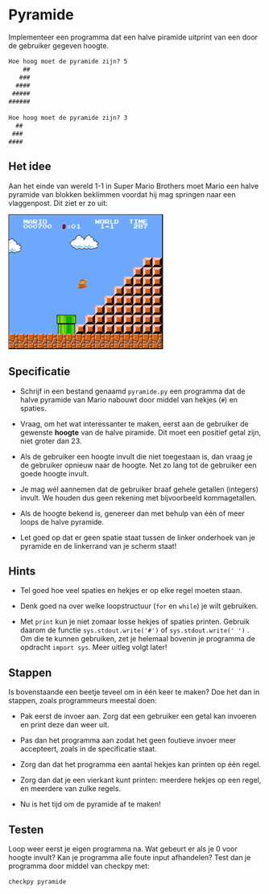 # Pyramide

Implementeer een programma dat een halve piramide uitprint van een door de gebruiker gegeven hoogte.

	Hoe hoog moet de pyramide zijn? 5
	    ##
	   ###
	  ####
	 #####
	######

	Hoe hoog moet de pyramide zijn? 3
	  ##
	 ###
	####

## Het idee

Aan het einde van wereld 1-1 in Super Mario Brothers moet Mario een halve pyramide van blokken beklimmen voordat hij mag springen naar een vlaggenpost. Dit ziet er zo uit:

![](mario.png)

## Specificatie

* Schrijf in een bestand genaamd `pyramide.py` een programma dat de halve pyramide van Mario nabouwt door middel van hekjes (`#`) en spaties.

* Vraag, om het wat interessanter te maken, eerst aan de gebruiker de gewenste **hoogte** van de halve piramide. Dit moet een positief getal zijn, niet groter dan 23.

* Als de gebruiker een hoogte invult die niet toegestaan is, dan vraag je de gebruiker opnieuw naar de hoogte. Net zo lang tot de gebruiker een goede hoogte invult.

* Je mag wél aannemen dat de gebruiker braaf gehele getallen (integers) invult. We houden dus geen rekening met bijvoorbeeld kommagetallen.

* Als de hoogte bekend is, genereer dan met behulp van één of meer loops de halve pyramide.

* Let goed op dat er geen spatie staat tussen de linker onderhoek van je pyramide en de linkerrand van je scherm staat!

## Hints

* Tel goed hoe veel spaties en hekjes er op elke regel moeten staan.

* Denk goed na over welke loopstructuur (`for` en `while`) je wilt gebruiken.

* Met `print` kun je niet zomaar losse hekjes of spaties printen. Gebruik daarom de functie `sys.stdout.write('#')` of `sys.stdout.write(' ')` . Om die te kunnen gebruiken, zet je helemaal bovenin je programma de opdracht `import sys`. Meer uitleg volgt later!

## Stappen

Is bovenstaande een beetje teveel om in één keer te maken? Doe het dan in stappen, zoals programmeurs meestal doen:

* Pak eerst de invoer aan. Zorg dat een gebruiker een getal kan invoeren en print deze dan weer uit.

* Pas dan het programma aan zodat het geen foutieve invoer meer accepteert, zoals in de specificatie staat.

* Zorg dan dat het programma een aantal hekjes kan printen op één regel.

* Zorg dan dat je een vierkant kunt printen: meerdere hekjes op een regel, en meerdere van zulke regels.

* Nu is het tijd om de pyramide af te maken!

## Testen

Loop weer eerst je eigen programma na. Wat gebeurt er als je 0 voor hoogte invult? Kan je programma alle foute input afhandelen? Test dan je programma door middel van checkpy met:

	checkpy pyramide
